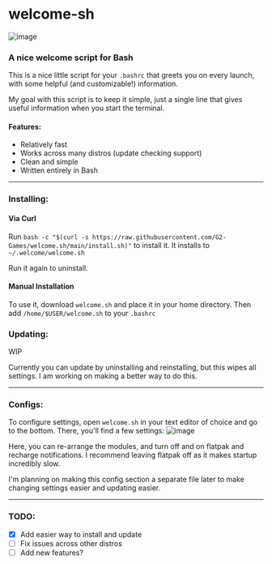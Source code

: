 # welcome-sh
![image](https://user-images.githubusercontent.com/72430668/188241809-fd94292e-23a4-4bba-bb76-82b863bbdddb.png)
### A nice welcome script for Bash
This is a nice little script for your `.bashrc` that greets you on every launch, with some helpful (and customizable!) information.

My goal with this script is to keep it simple, just a single line that gives useful information when you start the terminal.

#### Features:
- Relatively fast
- <span title="Please let me know of other things to support!">Works across many distros (update checking support)</span>
- Clean and simple
- Written entirely in Bash
<hr>

### Installing:
#### Via Curl
Run `bash -c "$(curl -s https://raw.githubusercontent.com/G2-Games/welcome.sh/main/install.sh)"` to install it. It installs to `~/.welcome/welcome.sh`

Run it again to uninstall.

#### Manual Installation
To use it, download `welcome.sh` and place it in your home directory. Then add `/home/$USER/welcome.sh` to your `.bashrc`

### Updating:
WIP

Currently you can update by uninstalling and reinstalling, but this wipes all settings. I am working on making a better way to do this.
<hr>

### Configs:
To configure settings, open `welcome.sh` in your text editor of choice and go to the bottom. There, you'll find a few settings:
![image](https://user-images.githubusercontent.com/72430668/188285444-96b98d3e-d69c-47a8-ae77-44c855c6e854.png)

Here, you can re-arrange the modules, and turn off and on flatpak and recharge notifications. I recommend leaving flatpak off as it makes startup incredibly slow. 

I'm planning on making this config section a separate file later to make changing settings easier and updating easier.
<hr>

### TODO:
- [x] Add easier way to install and update
- [ ] Fix issues across other distros
- [ ] Add new features?

